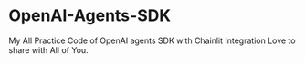# OpenAI-Agents-SDK
 My All Practice Code of OpenAI agents SDK with Chainlit Integration Love to share with All of You.
